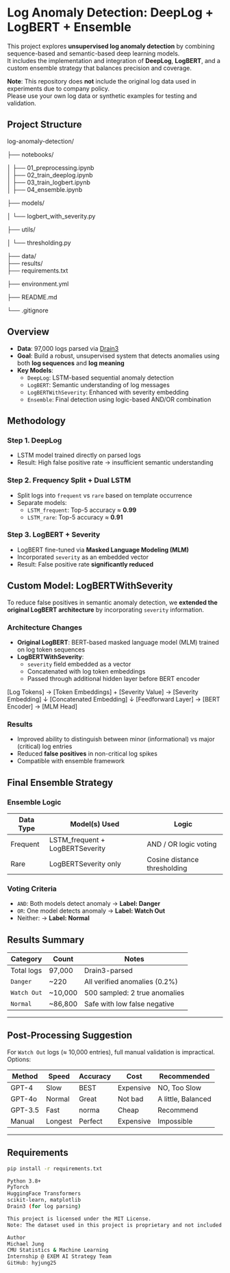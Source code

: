 # Log Anomaly Detection: DeepLog + LogBERT + Ensemble

This project explores **unsupervised log anomaly detection** by combining sequence-based and semantic-based deep learning models.  
It includes the implementation and integration of **DeepLog**, **LogBERT**, and a custom ensemble strategy that balances precision and coverage.

**Note**: This repository does **not** include the original log data used in experiments due to company policy.  
Please use your own log data or synthetic examples for testing and validation.

## Project Structure
log-anomaly-detection/

├── notebooks/

│   ├── 01_preprocessing.ipynb       
│   ├── 02_train_deeplog.ipynb      
│   ├── 03_train_logbert.ipynb        
│   ├── 04_ensemble.ipynb            

├── models/

│   └── logbert_with_severity.py      

├── utils/

│   └── thresholding.py               

├── data/                           
├── results/                        
├── requirements.txt

├── environment.yml

├── README.md

└── .gitignore

## Overview
- **Data**: 97,000 logs parsed via [Drain3](https://github.com/logpai/Drain3)
- **Goal**: Build a robust, unsupervised system that detects anomalies using both **log sequences** and **log meaning**
- **Key Models**:
  - `DeepLog`: LSTM-based sequential anomaly detection
  - `LogBERT`: Semantic understanding of log messages
  - `LogBERTWithSeverity`: Enhanced with severity embedding
  - `Ensemble`: Final detection using logic-based AND/OR combination

## Methodology
### Step 1. DeepLog
- LSTM model trained directly on parsed logs
- Result: High false positive rate → insufficient semantic understanding

### Step 2. Frequency Split + Dual LSTM
- Split logs into `frequent` vs `rare` based on template occurrence
- Separate models:
  - `LSTM_frequent`: Top-5 accuracy ≈ **0.99**
  - `LSTM_rare`: Top-5 accuracy ≈ **0.91**

### Step 3. LogBERT + Severity
- LogBERT fine-tuned via **Masked Language Modeling (MLM)**
- Incorporated `severity` as an embedded vector
- Result: False positive rate **significantly reduced**

## Custom Model: LogBERTWithSeverity
To reduce false positives in semantic anomaly detection, we **extended the original LogBERT architecture** by incorporating `severity` information.

### Architecture Changes

- **Original LogBERT**: BERT-based masked language model (MLM) trained on log token sequences  
- **LogBERTWithSeverity**:
  - `severity` field embedded as a vector
  - Concatenated with log token embeddings
  - Passed through additional hidden layer before BERT encoder

[Log Tokens] → [Token Embeddings]
+
[Severity Value] → [Severity Embedding]
↓
[Concatenated Embedding]
↓
[Feedforward Layer] → [BERT Encoder] → [MLM Head]

### Results
- Improved ability to distinguish between minor (informational) vs major (critical) log entries
- Reduced **false positives** in non-critical log spikes
- Compatible with ensemble framework

## Final Ensemble Strategy
### Ensemble Logic

| Data Type | Model(s) Used                    | Logic                            |
|-----------|----------------------------------|----------------------------------|
| Frequent  | LSTM_frequent + LogBERTSeverity  | AND / OR logic voting            |
| Rare      | LogBERTSeverity only             | Cosine distance thresholding     |

### Voting Criteria

- `AND`: Both models detect anomaly → **Label: Danger**
- `OR`: One model detects anomaly → **Label: Watch Out**
- Neither: → **Label: Normal**

## Results Summary

| Category      | Count  | Notes                            |
|---------------|--------|----------------------------------|
| Total logs    | 97,000 | Drain3-parsed                    |
| `Danger`      | ~220   | All verified anomalies (0.2%)    |
| `Watch Out`   | ~10,000| 500 sampled: 2 true anomalies    |
| `Normal`      | ~86,800| Safe with low false negative     |

---

## Post-Processing Suggestion
For `Watch Out` logs (≈ 10,000 entries), full manual validation is impractical. Options:

| Method     | Speed | Accuracy |   Cost   |    Recommended    |
|------------|-------|----------|----------|-------------------|
| GPT-4      | Slow  |   BEST   | Expensive|    NO, Too Slow   |
| GPT-4o     |Normal |  Great   | Not bad  | A little, Balanced|
| GPT-3.5    | Fast  | norma   |  Cheap    |     Recommend    |
| Manual     | Longest| Perfect  | Expensive |  Impossible      |

---

## Requirements

```bash
pip install -r requirements.txt

Python 3.8+
PyTorch
HuggingFace Transformers
scikit-learn, matplotlib
Drain3 (for log parsing)

This project is licensed under the MIT License.
Note: The dataset used in this project is proprietary and not included in this repository.

Author
Michael Jung
CMU Statistics & Machine Learning
Internship @ EXEM AI Strategy Team
GitHub: hyjung25

